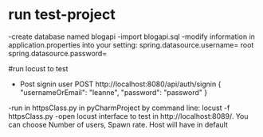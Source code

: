 # run test-project
-create database named blogapi
-import blogapi.sql
-modify information in application.properties into your setting:
spring.datasource.username= root
spring.datasource.password=

#run locust to test
-  Post signin user
POST http://localhost:8080/api/auth/signin
{
	"usernameOrEmail": "leanne",
	"password": "password"
}

-run in httpsClass.py in pyCharmProject by command line:
locust -f httpsClass.py
-open locust interface to test in http://localhost:8089/. You can choose Number of users, Spawn rate.
Host will have in default


